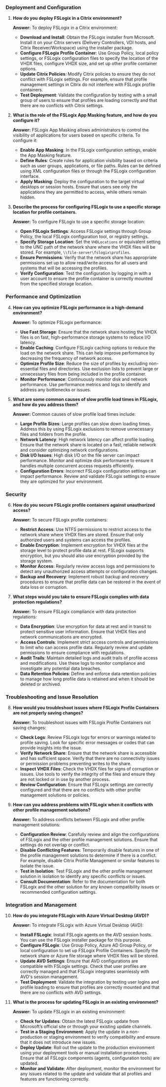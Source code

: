 

### **Deployment and Configuration**

1. **How do you deploy FSLogix in a Citrix environment?**

   **Answer:** To deploy FSLogix in a Citrix environment:
   - **Download and Install**: Obtain the FSLogix installer from Microsoft. Install it on your Citrix servers (Delivery Controllers, VDI hosts, and Citrix Receiver/Workspace) using the installer package.
   - **Configure FSLogix Profile Container**: Use Group Policy, local policy settings, or FSLogix configuration files to specify the location of the VHDX files, configure VHDX size, and set up other profile container options.
   - **Update Citrix Policies**: Modify Citrix policies to ensure they do not conflict with FSLogix settings. For example, ensure that profile management settings in Citrix do not interfere with FSLogix profile containers.
   - **Test Deployment**: Validate the configuration by testing with a small group of users to ensure that profiles are loading correctly and that there are no conflicts with Citrix settings.

2. **What is the role of the FSLogix App Masking feature, and how do you configure it?**

   **Answer:** FSLogix App Masking allows administrators to control the visibility of applications for users based on specific criteria. To configure it:
   - **Enable App Masking**: In the FSLogix configuration settings, enable the App Masking feature.
   - **Define Rules**: Create rules for application visibility based on criteria such as user groups, applications, or file paths. Rules can be defined using XML configuration files or through the FSLogix configuration interface.
   - **Apply Masking**: Deploy the configuration to the target virtual desktops or session hosts. Ensure that users see only the applications they are permitted to access, while others remain hidden.

3. **Describe the process for configuring FSLogix to use a specific storage location for profile containers.**

   **Answer:** To configure FSLogix to use a specific storage location:
   - **Open FSLogix Settings**: Access FSLogix settings through Group Policy, the local FSLogix configuration tool, or registry settings.
   - **Specify Storage Location**: Set the `VHDLocations` or equivalent setting to the UNC path of the network share where the VHDX files will be stored. For example, `\\file-server\fslogix\profiles`.
   - **Ensure Permissions**: Verify that the network share has appropriate permissions set up to allow read/write access for all users and systems that will be accessing the profiles.
   - **Verify Configuration**: Test the configuration by logging in with a user account to ensure the profile container is correctly mounted from the specified storage location.

### **Performance and Optimization**

4. **How can you optimize FSLogix performance in a high-demand environment?**

   **Answer:** To optimize FSLogix performance:
   - **Use Fast Storage**: Ensure that the network share hosting the VHDX files is on fast, high-performance storage systems to reduce I/O latency.
   - **Enable Caching**: Configure FSLogix caching options to reduce the load on the network share. This can help improve performance by decreasing the frequency of network access.
   - **Optimize Profile Size**: Reduce the size of profiles by excluding non-essential files and directories. Use exclusion lists to prevent large or unnecessary files from being included in the profile container.
   - **Monitor Performance**: Continuously monitor disk and network performance. Use performance metrics and logs to identify and address any bottlenecks or issues.

5. **What are some common causes of slow profile load times in FSLogix, and how do you address them?**

   **Answer:** Common causes of slow profile load times include:
   - **Large Profile Sizes**: Large profiles can slow down loading times. Address this by using FSLogix exclusions to remove unnecessary files and folders from the profile.
   - **Network Latency**: High network latency can affect profile loading. Ensure that the network share is located on a fast, reliable network and consider optimizing network configurations.
   - **Disk I/O Issues**: High disk I/O on the file server can impact performance. Monitor and optimize disk performance to ensure it handles multiple concurrent access requests efficiently.
   - **Configuration Errors**: Incorrect FSLogix configuration settings can impact performance. Review and validate FSLogix settings to ensure they are optimized for your environment.

### **Security**

6. **How do you secure FSLogix profile containers against unauthorized access?**

   **Answer:** To secure FSLogix profile containers:
   - **Restrict Access**: Use NTFS permissions to restrict access to the network share where VHDX files are stored. Ensure that only authorized users and systems can access the profiles.
   - **Enable Encryption**: Implement encryption for VHDX files at the storage level to protect profile data at rest. FSLogix supports encryption, but you should also use encryption provided by the storage system.
   - **Monitor Access**: Regularly review access logs and permissions to detect any unauthorized access attempts or configuration changes.
   - **Backup and Recovery**: Implement robust backup and recovery procedures to ensure that profile data can be restored in the event of data loss or corruption.

7. **What steps would you take to ensure FSLogix complies with data protection regulations?**

   **Answer:** To ensure FSLogix compliance with data protection regulations:
   - **Data Encryption**: Use encryption for data at rest and in transit to protect sensitive user information. Ensure that VHDX files and network communications are encrypted.
   - **Access Controls**: Implement strict access controls and permissions to limit who can access profile data. Regularly review and update permissions to ensure compliance with regulations.
   - **Audit Trails**: Maintain detailed logs and audit trails of profile access and modifications. Use these logs to monitor compliance and investigate any potential data breaches.
   - **Data Retention Policies**: Define and enforce data retention policies to manage how long profile data is retained and when it should be deleted or archived.

### **Troubleshooting and Issue Resolution**

8. **How would you troubleshoot issues where FSLogix Profile Containers are not properly saving changes?**

   **Answer:** To troubleshoot issues with FSLogix Profile Containers not saving changes:
   - **Check Logs**: Review FSLogix logs for errors or warnings related to profile saving. Look for specific error messages or codes that can provide insights into the issue.
   - **Verify Network Share**: Ensure that the network share is accessible and has sufficient space. Verify that there are no connectivity issues or permission problems preventing writes to the share.
   - **Inspect VHDX Files**: Check the VHDX files for signs of corruption or issues. Use tools to verify the integrity of the files and ensure they are not locked or in use by another process.
   - **Review Configuration**: Ensure that FSLogix settings are correctly configured and that there are no conflicts with other profile management solutions or policies.

9. **How can you address problems with FSLogix when it conflicts with other profile management solutions?**

   **Answer:** To address conflicts between FSLogix and other profile management solutions:
   - **Configuration Review**: Carefully review and align the configurations of FSLogix and the other profile management solutions. Ensure that settings do not overlap or conflict.
   - **Disable Conflicting Features**: Temporarily disable features in one of the profile management solutions to determine if there is a conflict. For example, disable Citrix Profile Management or similar features to isolate the issue.
   - **Test in Isolation**: Test FSLogix and the other profile management solution in isolation to identify any specific conflicts or issues.
   - **Consult Documentation**: Refer to the documentation for both FSLogix and the other solution for any known compatibility issues or recommended configuration settings.

### **Integration and Management**

10. **How do you integrate FSLogix with Azure Virtual Desktop (AVD)?**

    **Answer:** To integrate FSLogix with Azure Virtual Desktop (AVD):
    - **Install FSLogix**: Install FSLogix agents on the AVD session hosts. You can use the FSLogix installer package for this purpose.
    - **Configure FSLogix**: Use Group Policy, Azure AD Group Policy, or local configuration to set up FSLogix Profile Containers. Specify the network share or Azure file storage where VHDX files will be stored.
    - **Update AVD Settings**: Ensure that AVD configurations are compatible with FSLogix settings. Check that user profiles are correctly managed and that FSLogix integrates seamlessly with AVD's session management.
    - **Test Deployment**: Validate the integration by testing user logins and profile loading to ensure that profiles are correctly mounted and that there are no conflicts with AVD settings.

11. **What is the process for updating FSLogix in an existing environment?**

    **Answer:** To update FSLogix in an existing environment:
    - **Check for Updates**: Obtain the latest FSLogix update from Microsoft’s official site or through your existing update channels.
    - **Test in a Staging Environment**: Apply the update in a non-production or staging environment to verify compatibility and ensure that it does not introduce new issues.
    - **Deploy Update**: Roll out the update to the production environment using your deployment tools or manual installation procedures. Ensure that all FSLogix components (agents, configuration tools) are updated.
    - **Monitor and Validate**: After deployment, monitor the environment for any issues related to the update and validate that all profiles and features are functioning correctly.

